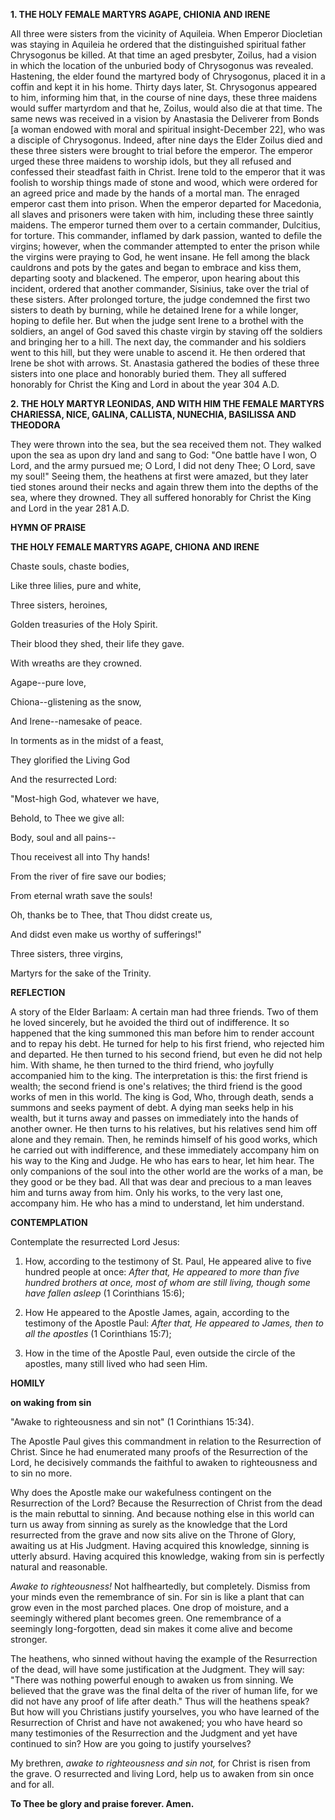 
**1. THE HOLY FEMALE MARTYRS AGAPE, CHIONIA AND IRENE**

All three were sisters from the vicinity of Aquileia. When Emperor Diocletian was staying in Aquileia he ordered that the distinguished spiritual father Chrysogonus be killed. At that time an aged presbyter, Zoilus, had a vision in which the location of the unburied body of Chrysogonus was revealed. Hastening, the elder found the martyred body of Chrysogonus, placed it in a coffin and kept it in his home. Thirty days later, St. Chrysogonus appeared to him, informing him that, in the course of nine days, these three maidens would suffer martyrdom and that he, Zoilus, would also die at that time. The same news was received in a vision by Anastasia the Deliverer from Bonds [a woman endowed with moral and spiritual insight-December 22], who was a disciple of Chrysogonus. Indeed, after nine days the Elder Zoilus died and these three sisters were brought to trial before the emperor. The emperor urged these three maidens to worship idols, but they all refused and confessed their steadfast faith in Christ. Irene told to the emperor that it was foolish to worship things made of stone and wood, which were ordered for an agreed price and made by the hands of a mortal man. The enraged emperor cast them into prison. When the emperor departed for Macedonia, all slaves and prisoners were taken with him, including these three saintly maidens. The emperor turned them over to a certain commander, Dulcitius, for torture. This commander, inflamed by dark passion, wanted to defile the virgins; however, when the commander attempted to enter the prison while the virgins were praying to God, he went insane. He fell among the black cauldrons and pots by the gates and began to embrace and kiss them, departing sooty and blackened. The emperor, upon hearing about this incident, ordered that another commander, Sisinius, take over the trial of these sisters. After prolonged torture, the judge condemned the first two sisters to death by burning, while he detained Irene for a while longer, hoping to defile her. But when the judge sent Irene to a brothel with the soldiers, an angel of God saved this chaste virgin by staving off the soldiers and bringing her to a hill. The next day, the commander and his soldiers went to this hill, but they were unable to ascend it. He then ordered that Irene be shot with arrows. St. Anastasia gathered the bodies of these three sisters into one place and honorably buried them. They all suffered honorably for Christ the King and Lord in about the year 304 A.D.

**2. THE HOLY MARTYR LEONIDAS, AND WITH HIM THE FEMALE MARTYRS CHARIESSA, NICE, GALINA, CALLISTA, NUNECHIA, BASILISSA AND THEODORA**

They were thrown into the sea, but the sea received them not. They walked upon the sea as upon dry land and sang to God: "One battle have I won, O Lord, and the army pursued me; O Lord, I did not deny Thee; O Lord, save my soul!" Seeing them, the heathens at first were amazed, but they later tied stones around their necks and again threw them into the depths of the sea, where they drowned. They all suffered honorably for Christ the King and Lord in the year 281 A.D.



**HYMN OF PRAISE**

**THE HOLY FEMALE MARTYRS AGAPE, CHIONA AND IRENE**

Chaste souls, chaste bodies,

Like three lilies, pure and white,

Three sisters, heroines,

Golden treasuries of the Holy Spirit.

Their blood they shed, their life they gave.

With wreaths are they crowned.

Agape--pure love,

Chiona--glistening as the snow,

And Irene--namesake of peace.

In torments as in the midst of a feast,

They glorified the Living God

And the resurrected Lord:

"Most-high God, whatever we have,

Behold, to Thee we give all:

Body, soul and all pains--

Thou receivest all into Thy hands!

From the river of fire save our bodies;

From eternal wrath save the souls!

Oh, thanks be to Thee, that Thou didst create us,

And didst even make us worthy of sufferings!"

Three sisters, three virgins,

Martyrs for the sake of the Trinity.


**REFLECTION**

A story of the Elder Barlaam: A certain man had three friends. Two of them he loved sincerely, but he avoided the third out of indifference. It so happened that the king summoned this man before him to render account and to repay his debt. He turned for help to his first friend, who rejected him and departed. He then turned to his second friend, but even he did not help him. With shame, he then turned to the third friend, who joyfully accompanied him to the king. The interpretation is this: the first friend is wealth; the second friend is one's relatives; the third friend is the good works of men in this world. The king is God, Who, through death, sends a summons and seeks payment of debt. A dying man seeks help in his wealth, but it turns away and passes on immediately into the hands of another owner. He then turns to his relatives, but his relatives send him off alone and they remain. Then, he reminds himself of his good works, which he carried out with indifference, and these immediately accompany him on his way to the King and Judge. He who has ears to hear, let him hear. The only companions of the soul into the other world are the works of a man, be they good or be they bad. All that was dear and precious to a man leaves him and turns away from him. Only his works, to the very last one, accompany him. He who has a mind to understand, let him understand.

**CONTEMPLATION**

Contemplate the resurrected Lord Jesus:

1.  How, according to the testimony of St. Paul, He appeared alive to five hundred people at once: *After that, He appeared to more than five hundred brothers at once, most of whom are still living, though some have fallen asleep* (1 Corinthians 15:6);

1.  How He appeared to the Apostle James, again, according to the testimony of the Apostle Paul: *After that, He appeared to James, then to all the apostles* (1 Corinthians 15:7);

1.  How in the time of the Apostle Paul, even outside the circle of the apostles, many still lived who had seen Him.



**HOMILY**

**on waking from sin**

"Awake to righteousness and sin not" (1 Corinthians 15:34).

The Apostle Paul gives this commandment in relation to the Resurrection of Christ. Since he had enumerated many proofs of the Resurrection of the Lord, he decisively commands the faithful to awaken to righteousness and to sin no more.

Why does the Apostle make our wakefulness contingent on the Resurrection of the Lord? Because the Resurrection of Christ from the dead is the main rebuttal to sinning. And because nothing else in this world can turn us away from sinning as surely as the knowledge that the Lord resurrected from the grave and now sits alive on the Throne of Glory, awaiting us at His Judgment. Having acquired this knowledge, sinning is utterly absurd. Having acquired this knowledge, waking from sin is perfectly natural and reasonable.

*Awake to righteousness!* Not halfheartedly, but completely. Dismiss from your minds even the remembrance of sin. For sin is like a plant that can grow even in the most parched places. One drop of moisture, and a seemingly withered plant becomes green. One remembrance of a seemingly long-forgotten, dead sin makes it come alive and become stronger.

The heathens, who sinned without having the example of the Resurrection of the dead, will have some justification at the Judgment. They will say: "There was nothing powerful enough to awaken us from sinning. We believed that the grave was the final delta of the river of human life, for we did not have any proof of life after death." Thus will the heathens speak? But how will you Christians justify yourselves, you who have learned of the Resurrection of Christ and have not awakened; you who have heard so many testimonies of the Resurrection and the Judgment and yet have continued to sin? How are you going to justify yourselves?

My brethren, *awake to righteousness and sin not,* for Christ is risen from the grave. O resurrected and living Lord, help us to awaken from sin once and for all.

**To Thee be glory and praise forever. Amen.**

 
